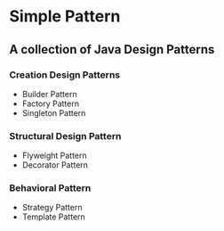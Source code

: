 Simple Pattern
=============

## A collection of Java Design Patterns

### Creation Design Patterns
* Builder Pattern
* Factory Pattern
* Singleton Pattern

### Structural Design Pattern
* Flyweight Pattern
* Decorator Pattern


### Behavioral Pattern
* Strategy Pattern
* Template Pattern
